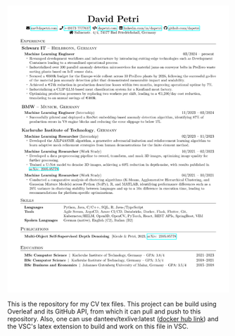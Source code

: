 <div align="center">
  <a href="dapetri.com">
    <img src=".assets/cv-preview.png" alt="PDF preview">
  </a>
</div>

This is the repository for my CV tex files. This project can be build using Overleaf and its GitHub API, from which it can pull and push to this repository.
Also, one can use danteev/texlive:latest ([docker hub link](https://hub.docker.com/r/danteev/texlive/)) and the VSC's latex extension to build and work on this file in VSC.
